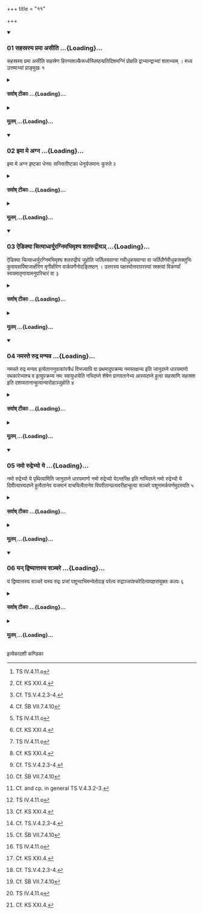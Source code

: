 +++
title = "११"

+++

<div class="js_include" includetitle="true" newlevelforh1="3" unfilled url="/vedAH_yajuH/taittirIyam/sUtram/ApastambaH/shrautam/vishvAsa-prastutiH/17/11/01_sahasrasya_pramA_asIti.md">
<details open><summary><h3>01 सहस्रस्य प्रमा असीति ...{Loading}...</h3></summary>

सहस्रस्य प्रमा असीति सहस्रेण हिरण्यशल्कैरूर्ध्वस्तिष्ठन्प्रतिदिशमग्निं प्रोक्षति द्वाभ्यान्द्वाभ्यां शताभ्याम् । मध्य उत्तमाभ्यां प्राङ्मुखः १
</details>
</div>
<div class="js_include collapsed" newlevelforh1="4" title="सर्वाष् टीकाः" unfilled url="/vedAH_yajuH/taittirIyam/sUtram/ApastambaH/shrautam/sarvASh_TIkAH/17/11/01_sahasrasya_pramA_asIti.md">
<details><summary><h4>सर्वाष् टीकाः ...{Loading}...</h4></summary>
<details><summary>थिते</summary>

1. With sahasrasya pramā asi...[^1] while standing[^2] the Adhvaryu sprinkles (scatters) thousand pieces of gold[^3] on the (built up) fire(-altar)-two hundred pieces on each (direction)[^4]; while facing the east (he scatters two hundred pieces) in the middle with the last two formulae.  

[^1]: TS IV.4.11.o  

[^2]: Cf. KS XXI.4.  

[^3]: Cf. TS.V.4.2.3-4.  

[^4]: Cf. ŚB VII.7.4.10 
</details>
</details>
</div>
<div class="js_include collapsed" newlevelforh1="4" title="मूलम्" unfilled url="/vedAH_yajuH/taittirIyam/sUtram/ApastambaH/shrautam/mUlam/17/11/01_sahasrasya_pramA_asIti.md">
<details><summary><h4>मूलम् ...{Loading}...</h4></summary>

सहस्रस्य प्रमा असीति सहस्रेण हिरण्यशल्कैरूर्ध्वस्तिष्ठन्प्रतिदिशमग्निं प्रोक्षति द्वाभ्यान्द्वाभ्यां शताभ्याम् । मध्य उत्तमाभ्यां प्राङ्मुखः १
</details>
</div>
<div class="js_include" includetitle="true" newlevelforh1="3" unfilled url="/vedAH_yajuH/taittirIyam/sUtram/ApastambaH/shrautam/vishvAsa-prastutiH/17/11/02_imA_me_agna.md">
<details open><summary><h3>02 इमा मे अग्न ...{Loading}...</h3></summary>

इमा मे अग्न इष्टका धेनवः सन्त्वितीष्टका धेनूर्यजमानः कुरुते २
</details>
</div>
<div class="js_include collapsed" newlevelforh1="4" title="सर्वाष् टीकाः" unfilled url="/vedAH_yajuH/taittirIyam/sUtram/ApastambaH/shrautam/sarvASh_TIkAH/17/11/02_imA_me_agna.md">
<details><summary><h4>सर्वाष् टीकाः ...{Loading}...</h4></summary>
<details><summary>थिते</summary>

2. With imā me agna iṣṭakāḥ...[^1] the sacrificer makes the bricks milch-cows[^2].   

[^1]: TS V.4.2.4.  

[^2]: Cp. TS V.4.2.4. 
</details>
</details>
</div>
<div class="js_include collapsed" newlevelforh1="4" title="मूलम्" unfilled url="/vedAH_yajuH/taittirIyam/sUtram/ApastambaH/shrautam/mUlam/17/11/02_imA_me_agna.md">
<details><summary><h4>मूलम् ...{Loading}...</h4></summary>

इमा मे अग्न इष्टका धेनवः सन्त्वितीष्टका धेनूर्यजमानः कुरुते २
</details>
</div>
<div class="js_include" includetitle="true" newlevelforh1="3" unfilled url="/vedAH_yajuH/taittirIyam/sUtram/ApastambaH/shrautam/vishvAsa-prastutiH/17/11/03_aiDikyA_chityAdhvaryuragnimabhimRshya_shatarudrIya~n.md">
<details open><summary><h3>03 ऐडिक्या चित्याध्वर्युरग्निमभिमृश्य शतरुद्रीयञ् ...{Loading}...</h3></summary>

ऐडिक्या चित्याध्वर्युरग्निमभिमृश्य शतरुद्रीयं जुहोति जर्तिलयवाग्वा गवीधुकयवाग्वा वा जर्तिलैर्गवीधुकसक्तुभिः कुसयसर्पिषाजाक्षीरेण मृगीक्षीरेण वार्कपर्णेनोदङ्तिष्ठन् । उत्तरस्य पक्षस्योत्तरापरस्यां स्रक्त्यां विकर्ण्यां स्वयमातृणायामनुपरिचारं वा ३
</details>
</div>
<div class="js_include collapsed" newlevelforh1="4" title="सर्वाष् टीकाः" unfilled url="/vedAH_yajuH/taittirIyam/sUtram/ApastambaH/shrautam/sarvASh_TIkAH/17/11/03_aiDikyA_chityAdhvaryuragnimabhimRshya_shatarudrIya~n.md">
<details><summary><h4>सर्वाष् टीकाः ...{Loading}...</h4></summary>
<details><summary>थिते</summary>

3. Having touched the Fire (-altar-building) with the section called) Aiḍikī (layer)[^1], standing with his face to the north,[^2] (the Adhvaryu) offers the Śatarudriya with Jartila-gruel or Gavīdhuka-gruel or Jartilas or coarse flour of Gavidhukas or with Kusaya-ghee[^3] or goat-milk or buffalo-milk[^4] by means of a leaf of Arka(-tree).[^5] (He does so) on the western corner of the left wing or on the Vikarṇī or on the naturally perforated stone. Or he offers while moving around (the altar keeping it to is right).   

[^1]: TĀ IV.19.  

[^2]: Cf. KS XXI.6.  

[^3]: The meaning of the word kusaya is not known. According to 
Dhūrtasvāmin and Tālavr̥ntavāsin kusaya-ghee means old ghee.  

[^4]: According to the same commentators mr̥gakṣīra means milk of buffalo.   

[^5]: Cf. and cp. in general TS V.4.3.2-3.  
</details>
</details>
</div>
<div class="js_include collapsed" newlevelforh1="4" title="मूलम्" unfilled url="/vedAH_yajuH/taittirIyam/sUtram/ApastambaH/shrautam/mUlam/17/11/03_aiDikyA_chityAdhvaryuragnimabhimRshya_shatarudrIya~n.md">
<details><summary><h4>मूलम् ...{Loading}...</h4></summary>

ऐडिक्या चित्याध्वर्युरग्निमभिमृश्य शतरुद्रीयं जुहोति जर्तिलयवाग्वा गवीधुकयवाग्वा वा जर्तिलैर्गवीधुकसक्तुभिः कुसयसर्पिषाजाक्षीरेण मृगीक्षीरेण वार्कपर्णेनोदङ्तिष्ठन् । उत्तरस्य पक्षस्योत्तरापरस्यां स्रक्त्यां विकर्ण्यां स्वयमातृणायामनुपरिचारं वा ३
</details>
</div>
<div class="js_include" includetitle="true" newlevelforh1="3" unfilled url="/vedAH_yajuH/taittirIyam/sUtram/ApastambaH/shrautam/vishvAsa-prastutiH/17/11/04_namaste_rudra_manyava.md">
<details open><summary><h3>04 नमस्ते रुद्र मन्यव ...{Loading}...</h3></summary>

नमस्ते रुद्र मन्यव इत्येताननुवाकांस्त्रैधं विभज्यापि वा प्रथमादुपक्रम्य नमस्तक्षभ्य इति जानुदघ्ने धारयमाणो रथकारेभ्यश्च व इत्युपक्रम्य नमः स्वायुधायेति नभिदघ्ने शेषेण प्रागवतानेभ्य आस्यदघ्ने हुत्वा सहस्राणि सहस्रश इति दशावतानान्हुत्वान्वारोहाञ्जुहोति ४
</details>
</div>
<div class="js_include collapsed" newlevelforh1="4" title="सर्वाष् टीकाः" unfilled url="/vedAH_yajuH/taittirIyam/sUtram/ApastambaH/shrautam/sarvASh_TIkAH/17/11/04_namaste_rudra_manyava.md">
<details><summary><h4>सर्वाष् टीकाः ...{Loading}...</h4></summary>
<details><summary>थिते</summary>

4. Having offered after having divided the sections beginning with namaste rudra manyave[^1] into three parts[^2] or having started from the first formula upto namas takṣabhyaḥ, holding (the Arka-leaf) at the level of knee, starting from rathakārebhyaśca vaḥ upto namaḥ svāyudhāya holding the (Arka-leaf) at the level of the navel, (then) with the remaining portion upto the Avatānas[^3] at the level of the mouth, with sahasrāṇi sahasraśaḥ (then) he offers the ten Anvāroha[^4]-offerings.   

[^1]: TS IV.5.1-10.  

[^2]: Cf. TS V.4.3.3.  

[^3]: TS IV.5.11.a-k.  

[^4]: “Ascending".  
</details>
</details>
</div>
<div class="js_include collapsed" newlevelforh1="4" title="मूलम्" unfilled url="/vedAH_yajuH/taittirIyam/sUtram/ApastambaH/shrautam/mUlam/17/11/04_namaste_rudra_manyava.md">
<details><summary><h4>मूलम् ...{Loading}...</h4></summary>

नमस्ते रुद्र मन्यव इत्येताननुवाकांस्त्रैधं विभज्यापि वा प्रथमादुपक्रम्य नमस्तक्षभ्य इति जानुदघ्ने धारयमाणो रथकारेभ्यश्च व इत्युपक्रम्य नमः स्वायुधायेति नभिदघ्ने शेषेण प्रागवतानेभ्य आस्यदघ्ने हुत्वा सहस्राणि सहस्रश इति दशावतानान्हुत्वान्वारोहाञ्जुहोति ४
</details>
</div>
<div class="js_include" includetitle="true" newlevelforh1="3" unfilled url="/vedAH_yajuH/taittirIyam/sUtram/ApastambaH/shrautam/vishvAsa-prastutiH/17/11/05_namo_rudrebhyo_ye.md">
<details open><summary><h3>05 नमो रुद्रेभ्यो ये ...{Loading}...</h3></summary>

नमो रुद्रेभ्यो ये पृथिव्यामिति जानुदघ्ने धारयमाणो नमो रुद्रेभ्यो येऽन्तरिक्ष इति नाभिदघ्ने नमो रुद्रेभ्यो ये दिवीत्यास्यदघ्ने हुत्वैतानेव यजमानं वाचयित्वैतानेव विपरीतान्प्रत्यवरीहान्हुत्वा सञ्चरे पशूनामर्कपर्णमुदस्यति ५
</details>
</div>
<div class="js_include collapsed" newlevelforh1="4" title="सर्वाष् टीकाः" unfilled url="/vedAH_yajuH/taittirIyam/sUtram/ApastambaH/shrautam/sarvASh_TIkAH/17/11/05_namo_rudrebhyo_ye.md">
<details><summary><h4>सर्वाष् टीकाः ...{Loading}...</h4></summary>
<details><summary>थिते</summary>

5. Having then offered with namo rudrebhyo ye pr̥thivyām[^1] while holding (the Arka-leaf) at the level of the knee, with namo rudrebhyo yentarikṣe[^2] while holding (the Arka-leaf) at the level of the navel, and with namo rudrebhyo ye divi[^3] (while holding the Arka-leaf) at the level of the mouth, then having caused the sacrificer to recite the same (formulae), then having offered with the same formulae in the reverse (descending) order, he throws the Arka-leaf on a place where cattle do not wander.[^4]    

[^1-3]: TS IV.5.11.m-n. For the offerings cf. TS V.4.3.4.   

[^4]: Read hutvāsaṁcare. Cf. TS V.4.3.5.  
</details>
</details>
</div>
<div class="js_include collapsed" newlevelforh1="4" title="मूलम्" unfilled url="/vedAH_yajuH/taittirIyam/sUtram/ApastambaH/shrautam/mUlam/17/11/05_namo_rudrebhyo_ye.md">
<details><summary><h4>मूलम् ...{Loading}...</h4></summary>

नमो रुद्रेभ्यो ये पृथिव्यामिति जानुदघ्ने धारयमाणो नमो रुद्रेभ्यो येऽन्तरिक्ष इति नाभिदघ्ने नमो रुद्रेभ्यो ये दिवीत्यास्यदघ्ने हुत्वैतानेव यजमानं वाचयित्वैतानेव विपरीतान्प्रत्यवरीहान्हुत्वा सञ्चरे पशूनामर्कपर्णमुदस्यति ५
</details>
</div>
<div class="js_include" includetitle="true" newlevelforh1="3" unfilled url="/vedAH_yajuH/taittirIyam/sUtram/ApastambaH/shrautam/vishvAsa-prastutiH/17/11/06_yan_dviShyAttasya_sanchare.md">
<details open><summary><h3>06 यन् द्विष्यात्तस्य सञ्चरे ...{Loading}...</h3></summary>

यं द्विष्यात्तस्य सञ्चरे यस्य रुद्रः प्रजां पशून्वाभिमन्येतोदङ् परेत्य रुद्राञ्जपंश्चरेदित्ययज्ञसंयुक्तः कल्पः ६
</details>
</div>
<div class="js_include collapsed" newlevelforh1="4" title="सर्वाष् टीकाः" unfilled url="/vedAH_yajuH/taittirIyam/sUtram/ApastambaH/shrautam/sarvASh_TIkAH/17/11/06_yan_dviShyAttasya_sanchare.md">
<details><summary><h4>सर्वाष् टीकाः ...{Loading}...</h4></summary>
<details><summary>थिते</summary>

6. In the case of whom (the sacrificer) he hates, he (should throw the Arka-leaf) on a (place where cattle) wander.[^1] (In the case of a sacrificer) with the progeny or cattle of whom Rudra is angry, having gone with his (Adhvaryu's) face to the north, he should mutter the Rudra (formulae)—this is a rite not connected with any (Śrauta) sacrifice[^2].   

[^1]: Cf. TS V. 4.3.5.  

[^2]: Thus it is a "Gr̥hya” ritual.   
</details>
</details>
</div>
<div class="js_include collapsed" newlevelforh1="4" title="मूलम्" unfilled url="/vedAH_yajuH/taittirIyam/sUtram/ApastambaH/shrautam/mUlam/17/11/06_yan_dviShyAttasya_sanchare.md">
<details><summary><h4>मूलम् ...{Loading}...</h4></summary>

यं द्विष्यात्तस्य सञ्चरे यस्य रुद्रः प्रजां पशून्वाभिमन्येतोदङ् परेत्य रुद्राञ्जपंश्चरेदित्ययज्ञसंयुक्तः कल्पः ६
</details>
</div>

  
इत्येकादशी कण्डिका 
